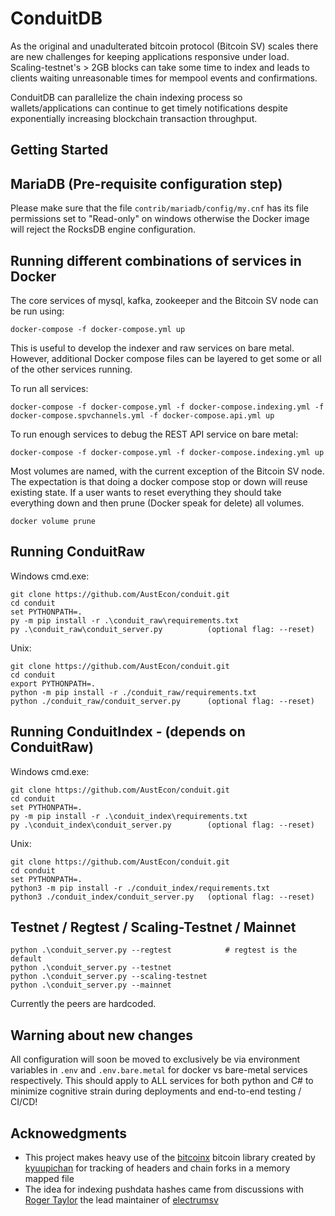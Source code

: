 # ConduitDB
As the original and unadulterated bitcoin protocol (Bitcoin SV) scales there are new
challenges for keeping applications responsive under load. Scaling-testnet's > 2GB
blocks can take some time to index and leads to clients waiting
unreasonable times for mempool events and confirmations.

ConduitDB can parallelize the chain indexing process so wallets/applications can
continue to get timely notifications despite exponentially increasing blockchain
transaction throughput.

## Getting Started

## MariaDB (Pre-requisite configuration step)

Please make sure that the file `contrib/mariadb/config/my.cnf` has its file permissions set to
"Read-only" on windows otherwise the Docker image will reject the RocksDB engine configuration.

## Running different combinations of services in Docker

The core services of mysql, kafka, zookeeper and the  Bitcoin SV node can be run using:

    docker-compose -f docker-compose.yml up

This is useful to develop the indexer and raw services on bare metal. However, additional Docker
compose files can be layered to get some or all of the other services running.

To run all services:

    docker-compose -f docker-compose.yml -f docker-compose.indexing.yml -f docker-compose.spvchannels.yml -f docker-compose.api.yml up

To run enough services to debug the REST API service on bare metal:

    docker-compose -f docker-compose.yml -f docker-compose.indexing.yml up

Most volumes are named, with the current exception of the Bitcoin SV node. The expectation is that
doing a docker compose stop or down will reuse existing state. If a user wants to reset everything
they should take everything down and then prune (Docker speak for delete) all volumes.

    docker volume prune

## Running ConduitRaw

Windows cmd.exe:

    git clone https://github.com/AustEcon/conduit.git
    cd conduit
    set PYTHONPATH=.
    py -m pip install -r .\conduit_raw\requirements.txt
    py .\conduit_raw\conduit_server.py          (optional flag: --reset)

Unix:

    git clone https://github.com/AustEcon/conduit.git
    cd conduit
    export PYTHONPATH=.
    python -m pip install -r ./conduit_raw/requirements.txt
    python ./conduit_raw/conduit_server.py      (optional flag: --reset)

## Running ConduitIndex - (depends on ConduitRaw)

Windows cmd.exe:

    git clone https://github.com/AustEcon/conduit.git
    cd conduit
    set PYTHONPATH=.
    py -m pip install -r .\conduit_index\requirements.txt
    py .\conduit_index\conduit_server.py        (optional flag: --reset)

Unix:

    git clone https://github.com/AustEcon/conduit.git
    cd conduit
    set PYTHONPATH=.
    python3 -m pip install -r ./conduit_index/requirements.txt
    python3 ./conduit_index/conduit_server.py   (optional flag: --reset)


## Testnet / Regtest / Scaling-Testnet / Mainnet

    python .\conduit_server.py --regtest            # regtest is the default
    python .\conduit_server.py --testnet
    python .\conduit_server.py --scaling-testnet
    python .\conduit_server.py --mainnet

Currently the peers are hardcoded.

## Warning about new changes

All configuration will soon be moved to exclusively be via environment variables in
`.env` and `.env.bare.metal` for docker vs bare-metal services respectively. This
should apply to ALL services for both python and C# to minimize cognitive strain
during deployments and end-to-end testing / CI/CD!

## Acknowedgments

- This project makes heavy use of the [bitcoinx](https://github.com/kyuupichan/bitcoinX) bitcoin
library created by [kyuupichan](https://github.com/kyuupichan) for tracking of headers and
chain forks in a memory mapped file
- The idea for indexing pushdata hashes came from discussions with
[Roger Taylor](https://github.com/rt121212121) the lead maintainer of [electrumsv](https://github.com/electrumsv/electrumsv)

